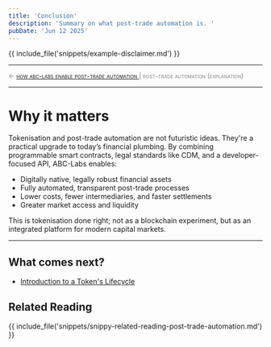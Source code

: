 ```yaml
---
title: 'Conclusion'
description: 'Summary on what post-trade automation is. '
pubDate: 'Jun 12 2025'
---
```

{{ include_file('snippets/example-disclaimer.md') }}

<hr/>
<span style="font-variant: small-caps; font-size: 0.8rem; color: grey; "> 
    ← <a href="/mkdocs/examples/post-trade-automation/pt-auto/how-abc-labs-enable-post-trade-automation/">how abc-labs enable post-trade automation </a>  |   post-trade automation (explanation)
</span>
<hr/>

# Why it matters

Tokenisation and post-trade automation are not futuristic ideas. They're a practical upgrade to today’s financial plumbing. By combining programmable smart contracts, legal standards like CDM, and a developer-focused API, ABC-Labs enables:

- Digitally native, legally robust financial assets
- Fully automated, transparent post-trade processes
- Lower costs, fewer intermediaries, and faster settlements
- Greater market access and liquidity

This is tokenisation done right; not as a blockchain experiment, but as an integrated platform for modern capital markets.

---

## What comes next?

- [Introduction to a Token's Lifecycle](/mkdocs/examples/post-trade-automation/token-lifecycle/introduction/)

## Related Reading

{{ include_file('snippets/snippy-related-reading-post-trade-automation.md') }}